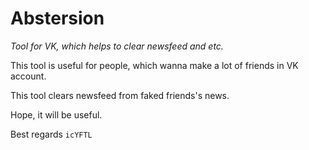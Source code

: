# Abstersion
_Tool for VK, which helps to clear newsfeed and etc._

This tool is useful for people, which wanna make a lot of friends in VK account.

This tool clears newsfeed from faked friends's news.

Hope, it will be useful.

Best regards `icYFTL`